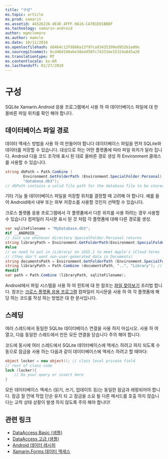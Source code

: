 ```yaml
---
title: "구성"
ms.topic: article
ms.prod: xamarin
ms.assetid: 44526226-4E4E-4FFF-9A16-CA7B1E01BB8F
ms.technology: xamarin-android
author: mgmclemore
ms.author: mamcle
ms.date: 10/11/2016
ms.openlocfilehash: dd4b4c13fd860a13f97ca93435399ed952b1ed0e
ms.sourcegitcommit: 6cd40d190abe38edd50fc74331be15324a845a28
ms.translationtype: MT
ms.contentlocale: ko-KR
ms.lasthandoff: 02/27/2018
---
```

# <a name="configuration"></a>구성

SQLite Xamarin.Android 응용 프로그램에서 사용 하 여 데이터베이스 파일에 대 한 올바른 파일 위치를 확인 해야 합니다.

## <a name="database-file-path"></a>데이터베이스 파일 경로

데이터 액세스 방법을 사용 하 여 만들어야 합니다 데이터베이스 파일을 먼저 SQLite와 데이터를 저장할 수 있습니다. 대상으로 하는 어떤 플랫폼에 따라 파일 위치가 달라 집니다. Android 다음 코드 조각에 표시 된 대로 올바른 경로 생성 하 Environment 클래스를 사용할 수 있습니다.

```csharp
string dbPath = Path.Combine (
        Environment.GetFolderPath (Environment.SpecialFolder.Personal),
        "database.db3");
// dbPath contains a valid file path for the database file to be stored
```

기타 기능 들 데이터베이스 파일을 저장할 위치를 결정할 때 고려해 야 합니다. 예를 들어 Android에서 내부 또는 외부 저장소를 사용할 것인지 선택할 수 있습니다.

크로스 플랫폼 응용 프로그램에서 각 플랫폼에서 다른 위치를 사용 하려는 경우 사용할 수 있습니다 컴파일러 지시문 표시 된 것 처럼 각 플랫폼에 대해 다른 경로를 생성.

```csharp
var sqliteFilename = "MyDatabase.db3";
#if __ANDROID__
// Just use whatever directory SpecialFolder.Personal returns
string libraryPath = Environment.GetFolderPath(Environment.SpecialFolder.Personal); ;
#else
// we need to put in /Library/ on iOS5.1 to meet Apple's iCloud terms
// (they don't want non-user-generated data in Documents)
string documentsPath = Environment.GetFolderPath (Environment.SpecialFolder.Personal); // Documents folder
string libraryPath = Path.Combine (documentsPath, "..", "Library"); // Library folder instead
#endif
var path = Path.Combine (libraryPath, sqliteFilename);
```

Android에서 파일 시스템을 사용 하 여 힌트에 대 한 참조는 [파일 찾아보기](https://developer.xamarin.com/recipes/android/data/Files/Browse_Files) 조리법 합니다. 참조는 [크로스 플랫폼 응용 프로그램](~/cross-platform/app-fundamentals/building-cross-platform-applications/index.md) 컴파일러 지시문을 사용 하 여 각 플랫폼에 해당 하는 코드를 작성 하는 방법은 대 한 문서입니다.

## <a name="threading"></a>스레딩

여러 스레드에서 동일한 SQLite 데이터베이스 연결을 사용 하지 마십시오. 사용 하 여 열고, 다음 동일한 스레드에서 만든 모든 연결을 닫습니다 주의 해야 합니다.

코드에 동시에 여러 스레드에서 SQLite 데이터베이스에 액세스 하려고 하지 되도록 수동으로 잠금을 사용 하는 다음과 같이 데이터베이스에 액세스 하려고 할 때마다:

```csharp
object locker = new object(); // class level private field
// rest of class code
lock (locker){
    // Do your query or insert here
}
```

모든 데이터베이스 액세스 (읽기, 쓰기, 업데이트 등)는 동일한 잠금과 래핑되어야 합니다. 잠금 절 안에 작업 단순 유지 되 고 잠금을 소요 될 다른 메서드를 호출 하지 않습니다는 교착 상태 상황이 발생 하지 않도록 주의 해야 합니다!


## <a name="related-links"></a>관련 링크

- [DataAccess Basic (샘플)](https://github.com/xamarin/mobile-samples/tree/master/DataAccess/Basic)
- [DataAccess 고급 (샘플)](https://github.com/xamarin/mobile-samples/tree/master/DataAccess/Advanced)
- [Android 데이터 레시피](https://developer.xamarin.com/recipes/android/data/)
- [Xamarin.Forms 데이터 액세스](~/xamarin-forms/app-fundamentals/databases.md)
